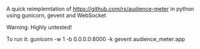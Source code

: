 A quick reimplemtation of https://github.com/rs/audience-meter in python using gunicorn, gevent and WebSocket

Warning: Highly untested!

To run it:
gunicorn -w 1 -b 0.0.0.0:8000 -k gevent audience_meter:app
